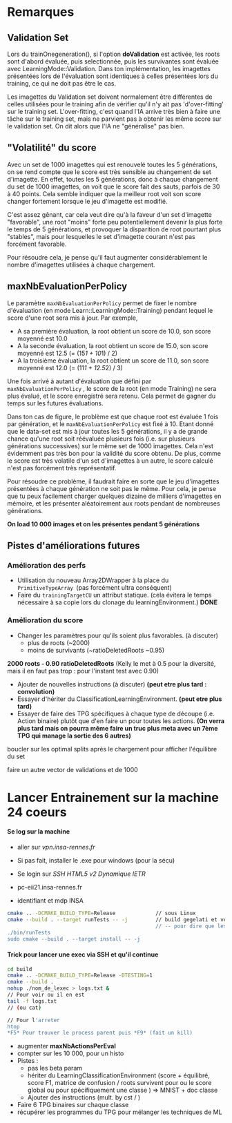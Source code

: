 # Remarques

## Validation Set
Lors du trainOnegeneration(), si l'option **doValidation** est activée, les roots sont d'abord évaluée, puis selectionnée, puis les survivantes sont évaluée avec LearningMode::Validation. Dans ton implémentation, les imagettes présentées lors de l'évaluation sont identiques à celles présentées lors du training, ce qui ne doit pas être le cas. 

Les imagettes du Validation set doivent normalement être différentes de celles utilisées pour le training afin de vérifier qu'il n'y ait pas 'd'over-fitting' sur le training set. L'over-fitting, c'est quand l'IA arrive très bien à faire une tâche sur le training set, mais ne parvient pas à obtenir les même score sur le validation set. On dit alors que l'IA ne "généralise" pas bien.

## "Volatilité" du score
Avec un set de 1000 imagettes qui est renouvelé toutes les 5 générations, on se rend compte que le score est très sensible au changement de set d'imagette. En effet, toutes les 5 générations, donc à chaque changement du set de 1000 imagettes, on voit que le score fait des sauts, parfois de 30 à 40 points. Cela semble indiquer que la meilleur root voit son score changer fortement lorsque le jeu d'imagette est modifié.

C'est assez gênant, car cela veut dire qu'à la faveur d'un set d'imagette "favorable", une root "moins" forte peu potentiellement devenir la plus forte le temps de 5 générations, et provoquer la disparition de root pourtant plus "stables", mais pour lesquelles le set d'imagette courant n'est pas forcément favorable.

Pour résoudre cela, je pense qu'il faut augmenter considérablement le nombre d'imagettes utilisées à chaque chargement.

## maxNbEvaluationPerPolicy
Le paramètre `maxNbEvaluationPerPolicy` permet de fixer le nombre d'évaluation (en mode Learn::LearningMode::Training) pendant lequel le score d'une root sera mis à jour.
Par exemple, 

- A sa première évaluation, la root obtient un score de 10.0, son score moyenné est 10.0
- A la seconde évaluation, la root obtient un score de 15.0, son score moyenné est 12.5 (= (15*1 + 10*1) / 2)
- A la troisième évaluation, la root obtient un score de 11.0, son score moyenné est 12.0 (= (11*1 + 12.5*2) / 3)

Une fois arrivé à autant d'évaluation que défini par `maxNbEvaluationPerPolicy` , le score de la root (en mode Training) ne sera plus évalué, et le score enregistré sera retenu. Cela permet de gagner du temps sur les futures évaluations.

Dans ton cas de figure, le problème est que chaque root est évaluée 1 fois par génération, et le `maxNbEvaluationPerPolicy` est fixé à 10. Etant donné que le data-set est mis à jour toutes les 5 générations, il y a de grande chance qu'une root soit réévaluée plusieurs fois (i.e. sur plusieurs générations successives) sur le même set de 1000 imagettes. Cela n'est évidemment pas très bon pour la validité du score obtenu. De plus, comme le score est très volatile d'un set d'imagettes à un autre, le score calculé n'est pas forcément très représentatif.

Pour résoudre ce problème, il faudrait faire en sorte que le jeu d'imagettes présentées à chaque génération ne soit pas le même. Pour cela, je pense que tu peux facilement charger quelques dizaine de milliers d'imagettes en mémoire, et les présenter aléatoirement aux roots pendant de nombreuses générations.

**On load 10 000 images et on les présentes pendant 5 générations** 

## Pistes d'améliorations futures

### Amélioration des perfs
* Utilisation du nouveau Array2DWrapper à la place du `PrimitiveTypeArray `(pas forcément ultra conséquent)
* Faire du `trainingTargetCU` un attribut statique. (cela évitera le temps nécessaire à sa copie lors du clonage du learningEnvironment.) **DONE**

### Amélioration du score
* Changer les paramètres pour qu'ils soient plus favorables. (à discuter)
  * plus de roots (~2000)
  * moins de survivants (~ratioDeletedRoots ~0.95)

**2000 roots - 0.90 ratioDeletedRoots** (Kelly le met à 0.5 pour la diversité, mais il en faut pas trop : pour l'instant test avec 0.90)

* Ajouter de nouvelles instructions (à discuter) **(peut etre plus tard : convolution)**
* Essayer d'hériter du ClassificationLearningEnvironment. **(peut etre plus tard)**
* Essayer de faire des TPG spécifiques à chaque type de découpe (i.e. Action binaire) plutôt que d'en faire un pour toutes les actions. **(On verra plus tard mais on pourra même faire un truc plus meta avec un 7ème TPG qui manage la sortie des 6 autres)**



boucler sur les optimal splits après le chargement pour afficher l'équilibre du set

faire un autre vector de validations et de 1000



# Lancer Entrainement sur la machine 24 coeurs

#### Se log sur la machine

- aller sur  *vpn.insa-rennes.fr*

- Si pas fait, installer le .exe pour windows (pour la sécu)

- Se login sur *SSH HTML5 v2 Dynamique IETR*

- pc-eii21.insa-rennes.fr

- identifiant et mdp INSA



````bash
cmake .. -DCMAKE_BUILD_TYPE=Release             // sous Linux
cmake --build . --target runTests -- -j      	// build gegelati et vérifie qu'elle fonctionne
												// -- pour dire que les arguments suivants sont pour GCC
./bin/runTests
sudo cmake --build . --target install -- -j
````

#### Trick pour lancer une exec via SSH et qu'il continue

````bash
cd build
cmake .. -DCMAKE_BUILD_TYPE=Release -DTESTING=1
cmake --build .
nohup ./nom_de_lexec > logs.txt &
// Pour voir ou il en est
tail -f logs.txt
// (ou cat)

// Pour l'arreter
htop
*F5* Pour trouver le process parent puis *F9* (fait un kill)
````



















- augmenter **maxNbActionsPerEval**
- compter sur les 10 000, pour un histo
- Pistes :
  - pas les beta param
  - hériter du LearningClassificationEnvironment (score  + équilibré, score F1, matrice de confusion / roots survivent pour ou le score global ou pour spécifiquement une classe ) => MNIST + doc classe
  - Ajouter des instructions (mult. by cst / )
- Faire 6 TPG binaires sur chaque classe
- récupérer les programmes du TPG pour mélanger les techniques de ML